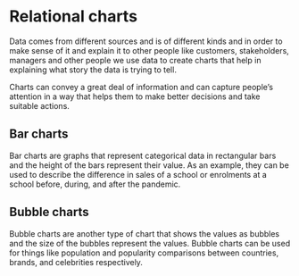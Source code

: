 # Relational charts
Data comes from different sources and is of different kinds and in order to make sense of it and explain it to other people like customers, stakeholders, managers and other people we use data to create charts that help in explaining what story the data is trying to tell.

Charts can convey a great deal of information and can capture people’s attention in a way that helps them to make better decisions and take suitable actions.

## Bar charts
Bar charts are graphs that represent categorical data in rectangular bars and the height of the bars represent their value. As an example, they can be used to describe the difference in sales of a school or enrolments at a school before, during, and after the pandemic.

## Bubble charts
Bubble charts are another type of chart that shows the values as bubbles and the size of the bubbles represent the values. Bubble charts can be used for things like population and popularity comparisons between countries, brands, and celebrities respectively.
